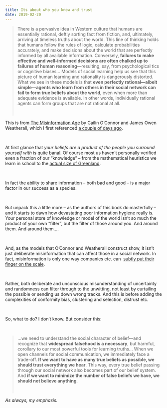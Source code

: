 ```yaml
---
title: Its about who you know and trust
date: 2019-02-20
---
```


<!--kg-card-begin: html--><blockquote><p>There is a pervasive idea in Western culture that humans are essentially rational, deftly sorting fact from fiction, and, ultimately, arriving at timeless truths about the world. This line of thinking holds that humans follow the rules of logic, calculate probabilities accurately, and make decisions about the world that are perfectly informed by all available information. Conversely, <strong>failures to make effective and well-informed decisions are often chalked up to failures of human reasoning</strong>—resulting, say, from psychological tics or cognitive biases&#8230; Models of social learning help us see that this picture of human learning and rationality is dangerously distorted. What we see in these models is that <strong>even perfectly rational—albeit simple—agents who learn from others in their social network can fail to form true beliefs about the world</strong>, even when more than adequate evidence is available. In other words, individually rational agents can form groups that are not rational at all.</p><br></blockquote>
<p>This is from <a href="https://www.worldcat.org/title/misinformation-age-how-false-beliefs-spread/oclc/1084360985" target="_blank" rel="noopener noreferrer">The Misinformation Age</a> by Cailin O&#8217;Connor and James Owen Weatherall, which I first referenced <a href="https://joshnicholas.com/everyone-wants-to-be-the-hero/" target="_blank" rel="noopener noreferrer">a couple of days ago</a>.</p><br>
<p>At first glance that <em>your beliefs are a product of the people you surround yourself with </em>is quite banal. Of course most us haven&#8217;t personally verified even a fraction of our &#8220;knowledge&#8221; &#8211; from the mathematical heuristics we learn in school to the <a href="https://theconversation.com/five-maps-that-will-change-how-you-see-the-world-74967" target="_blank" rel="noopener noreferrer">actual size of Greenland</a>.</p><br>
<p>In fact the ability to share information &#8211; both bad and good &#8211; is a major factor in our success as a species.</p><br>
<p>But unpack this a little more &#8211; as the authors of this book do masterfully &#8211; and it starts to dawn how devastating poor information hygiene really is. Your personal store of knowledge or model of the world isn&#8217;t so much the product of your own &#8220;filter&#8221;, but the filter of those around you. And around them. And around them&#8230;.</p><br>
<p>And, as the models that O&#8217;Connor and Weatherall construct show, it isn&#8217;t just deliberate misinformation that can affect those in a social network. In fact, misinformation is only one way companies etc. can  <a href="https://twitter.com/joshcnicholas/status/1097092891434901504?s=21" target="_blank" rel="noopener noreferrer">subtly put their finger on the scale</a>.</p><br>
<p>Rather, both deliberate and unconscious misunderstanding of uncertainty and randomness can filter through to the unwitting, not least by curtailing the possible or sending us down wrong tracks. And this is before adding the complexities of conformity bias, clustering and selection, distrust etc.</p><br>
<p>So, what to do? I don&#8217;t know. But consider this:</p><br>
<blockquote><p>&#8230;we need to understand the social character of belief—and recognize that <strong>widespread falsehood is a necessary</strong>, but harmful, corollary to our most powerful tools for learning truths&#8230; When we open channels for social communication, we immediately face a trade-off. <strong>If we want to have as many true beliefs as possible, we should trust everything we hear</strong>. This way, every true belief passing through our social network also becomes part of our belief system. And <strong>if we want to minimize the number of false beliefs we have, we should not believe anything</strong>.</p><br></blockquote>
<p><em>As always, my emphasis.</em></p><br>
<!--kg-card-end: html-->